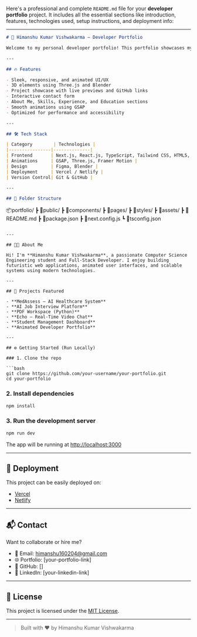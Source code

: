 Here's a professional and complete `README.md` file for your **developer portfolio** project. It includes all the essential sections like introduction, features, technologies used, setup instructions, and deployment info:

---

```markdown
# 🚀 Himanshu Kumar Vishwakarma – Developer Portfolio

Welcome to my personal developer portfolio! This portfolio showcases my skills, projects, and experience as a Full-Stack Developer. Built with modern technologies and interactive animations, this site serves as a digital reflection of who I am as a developer.

---

## 🔥 Features

- Sleek, responsive, and animated UI/UX
- 3D elements using Three.js and Blender
- Project showcase with live previews and GitHub links
- Interactive contact form
- About Me, Skills, Experience, and Education sections
- Smooth animations using GSAP
- Optimized for performance and accessibility

---

## 🛠️ Tech Stack

| Category        | Technologies |
|----------------|--------------|
| Frontend       | Next.js, React.js, TypeScript, Tailwind CSS, HTML5, CSS3 |
| Animations     | GSAP, Three.js, Framer Motion |
| Design         | Figma, Blender |
| Deployment     | Vercel / Netlify |
| Version Control| Git & GitHub |

---

## 📁 Folder Structure

```

📦portfolio/
┣ 📂public/
┣ 📂components/
┣ 📂pages/
┣ 📂styles/
┣ 📂assets/
┣ 📜README.md
┣ 📜package.json
┣ 📜next.config.js
┗ 📜tsconfig.json

````

---

## 🧑‍💻 About Me

Hi! I'm **Himanshu Kumar Vishwakarma**, a passionate Computer Science Engineering student and Full-Stack Developer. I enjoy building futuristic web applications, animated user interfaces, and scalable systems using modern technologies.

---

## 💼 Projects Featured

- **MedAssess – AI Healthcare System**
- **AI Job Interview Platform**
- **PDF Workspace (Python)**
- **Echo – Real-Time Video Chat**
- **Student Management Dashboard**
- **Animated Developer Portfolio**

---

## ⚙️ Getting Started (Run Locally)

### 1. Clone the repo

```bash
git clone https://github.com/your-username/your-portfolio.git
cd your-portfolio
````

### 2. Install dependencies

```bash
npm install
```

### 3. Run the development server

```bash
npm run dev
```

The app will be running at [http://localhost:3000](http://localhost:3000)

---

## 🚀 Deployment

This project can be easily deployed on:

* [Vercel](https://vercel.com/)
* [Netlify](https://www.netlify.com/)

---

## 📬 Contact

Want to collaborate or hire me?

* 📧 Email: [himanshu160204@gmail.com](mailto:himanshu160204@gmail.com)
* 🌐 Portfolio: \[your-portfolio-link]
* 🐙 GitHub: \[]
* 📱 LinkedIn: \[your-linkedin-link]

---

## 📄 License

This project is licensed under the [MIT License](LICENSE).

---

> Built with ❤️ by Himanshu Kumar Vishwakarma

```
